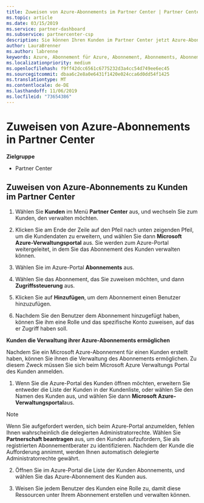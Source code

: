 ```yaml
---
title: Zuweisen von Azure-Abonnements im Partner Center | Partner Center
ms.topic: article
ms.date: 03/15/2019
ms.service: partner-dashboard
ms.subservice: partnercenter-csp
description: Sie können Ihren Kunden im Partner Center jetzt Azure-Abonnements zuordnen. Ihre Kunden haben auch die Möglichkeit, die Abonnements selbst zu verwalten.
author: LauraBrenner
ms.author: labrenne
keywords: Azure, Abonnement für Azure, Abonnement, Abonnements, Abonnement zuweisen, Abonnement für Azure verwalten
ms.localizationpriority: medium
ms.openlocfilehash: f9ff42dcc6561c6775232d3a4cc54d749ee6ec45
ms.sourcegitcommit: dbaa6c2e8a0e6431f1420e024cca6d0dd54f1425
ms.translationtype: MT
ms.contentlocale: de-DE
ms.lasthandoff: 11/06/2019
ms.locfileid: "73654386"
---
```

# <a name="assign-azure-subscriptions-in-partner-center"></a>Zuweisen von Azure-Abonnements in Partner Center

**Zielgruppe**

-  Partner Center
 
## <a name="assign-azure-subcriptions-to-your-customers-in-partner-center"></a>Zuweisen von Azure-Abonnements zu Kunden im Partner Center

1. Wählen Sie **Kunden** im Menü **Partner Center** aus, und wechseln Sie zum Kunden, den verwalten möchten.

2.  Klicken Sie am Ende der Zeile auf den Pfeil nach unten zeigenden Pfeil, um die Kundendaten zu erweitern, und wählen Sie dann **Microsoft Azure-Verwaltungsportal** aus. Sie werden zum Azure-Portal weitergeleitet, in dem Sie das Abonnement des Kunden verwalten können. 

4. Wählen Sie im Azure-Portal **Abonnements** aus.

5. Wählen Sie das Abonnement, das Sie zuweisen möchten, und dann **Zugriffssteuerung** aus.

6. Klicken Sie auf **Hinzufügen**, um dem Abonnement einen Benutzer hinzuzufügen. 

7. Nachdem Sie den Benutzer dem Abonnement hinzugefügt haben, können Sie ihm eine Rolle und das spezifische Konto zuweisen, auf das er Zugriff haben soll. 

**Kunden die Verwaltung ihrer Azure-Abonnements ermöglichen**

Nachdem Sie ein Microsoft Azure-Abonnement für einen Kunden erstellt haben, können Sie ihnen die Verwaltung des Abonnements ermöglichen. Zu diesem Zweck müssen Sie sich beim Microsoft Azure Verwaltungs Portal des Kunden anmelden. 

1.  Wenn Sie die Azure-Portal des Kunden öffnen möchten, erweitern Sie entweder die Liste der Kunden in der Kundenliste, oder wählen Sie den Namen des Kunden aus, und wählen Sie dann **Microsoft Azure-Verwaltungsportal**aus.
    
> [!NOTE]  
> Wenn Sie aufgefordert werden, sich beim Azure-Portal anzumelden, fehlen Ihnen wahrscheinlich die delegierten Administratorrechte. Wählen Sie **Partnerschaft beantragen** aus, um den Kunden aufzufordern, Sie als registrierten Abonnementberater zu identifizieren. Nachdem der Kunde die Aufforderung annimmt, werden Ihnen automatisch delegierte Administratorrechte gewährt. 

2.  Öffnen Sie im Azure-Portal die Liste der Kunden Abonnements, und wählen Sie das Azure-Abonnement des Kunden aus.

3.  Weisen Sie jedem Benutzer des Kunden eine Rolle zu, damit diese Ressourcen unter Ihrem Abonnement erstellen und verwalten können.


